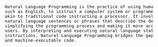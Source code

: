 <pre>
  Natural Language Programming is the practice of using human language, 
  such as English, to instruct a computer system or programming environment, 
  akin to traditional code instructing a processor. It involves writing concise, 
  natural language sentences or phrases that describe the desired program behavior, 
  simplifying the programming process and making it more accessible to non-technical 
  users. By interpreting and executing natural language statements as program 
  instructions, Natural Language Programming bridges the gap between human-readable 
  and machine-executable code.
</pre>
